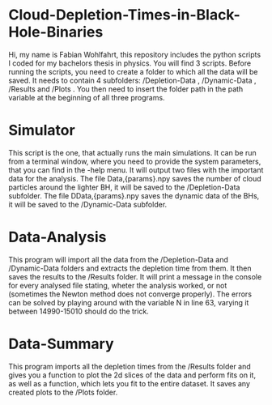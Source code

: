 # Cloud-Depletion-Times-in-Black-Hole-Binaries #
Hi, my name is Fabian Wohlfahrt, this repository includes the python scripts I coded for my bachelors thesis in physics. 
You will find 3 scripts.
Before running the scripts, you need to create a folder to which all the data will be saved.
It needs to contain 4 subfolders: /Depletion-Data , /Dynamic-Data , /Results and /Plots .
You then need to insert the folder path in the path variable at the beginning of all three programs.
# Simulator #
This script is the one, that actually runs the main simulations. 
It can be run from a terminal window, where you need to provide the system parameters, that you can find in the -help menu.
It will output two files with the important data for the analysis.
The file Data,{params}.npy saves the number of cloud particles around the lighter BH, it will be saved to the /Depletion-Data subfolder.
The file DData,{params}.npy saves the dynamic data of the BHs, it will be saved to the /Dynamic-Data subfolder.
# Data-Analysis #
This program will import all the data from the /Depletion-Data and /Dynamic-Data folders and extracts the depletion time from them. It then saves the results to the /Results folder.
It will print a message in the console for every analysed file stating, wheter the analysis worked, or not (sometimes the Newton method does not converge properly).
The errors can be solved by playing around with the variable N in line 63, varying it between 14990-15010 should do the trick.
# Data-Summary #
This program imports all the depletion times from the /Results folder and gives you a function to plot the 2d slices of the data and perform fits on it,
as well as a function, which lets you fit to the entire dataset.
It saves any created plots to the /Plots folder.
